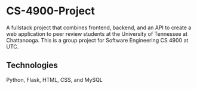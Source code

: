 # CS-4900-Project
A fullstack project that combines frontend, backend, and an API to create a web application to peer review students at the University of Tennessee at Chattanooga.
This is a group project for Software Engineering CS 4900 at UTC.
## Technologies
Python, Flask, HTML, CSS, and MySQL
